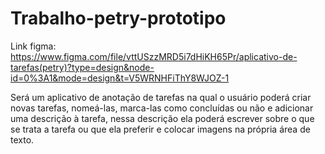 # Trabalho-petry-prototipo

Link figma: https://www.figma.com/file/vttUSzzMRD5i7dHiKH65Pr/aplicativo-de-tarefas(petry)?type=design&node-id=0%3A1&mode=design&t=V5WRNHFiThY8WJOZ-1


Será um aplicativo de anotação de tarefas na qual o usuário poderá criar novas tarefas, nomeá-las, marca-las como concluídas ou não e adicionar uma descrição à tarefa, nessa descrição ela poderá escrever sobre o que se trata a tarefa ou que ela preferir e colocar imagens
na própria área de texto.
